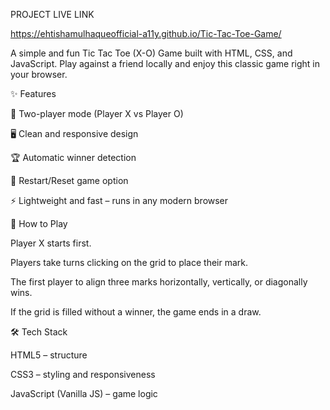 PROJECT  LIVE  LINK

https://ehtishamulhaqueofficial-a11y.github.io/Tic-Tac-Toe-Game/

A simple and fun Tic Tac Toe (X-O) Game built with HTML, CSS, and JavaScript.
Play against a friend locally and enjoy this classic game right in your browser.

✨ Features

🎲 Two-player mode (Player X vs Player O)

🖥️ Clean and responsive design

🏆 Automatic winner detection

🔄 Restart/Reset game option

⚡ Lightweight and fast – runs in any modern browser

🚀 How to Play

Player X starts first.

Players take turns clicking on the grid to place their mark.

The first player to align three marks horizontally, vertically, or diagonally wins.

If the grid is filled without a winner, the game ends in a draw.

🛠️ Tech Stack

HTML5 – structure

CSS3 – styling and responsiveness

JavaScript (Vanilla JS) – game logic

